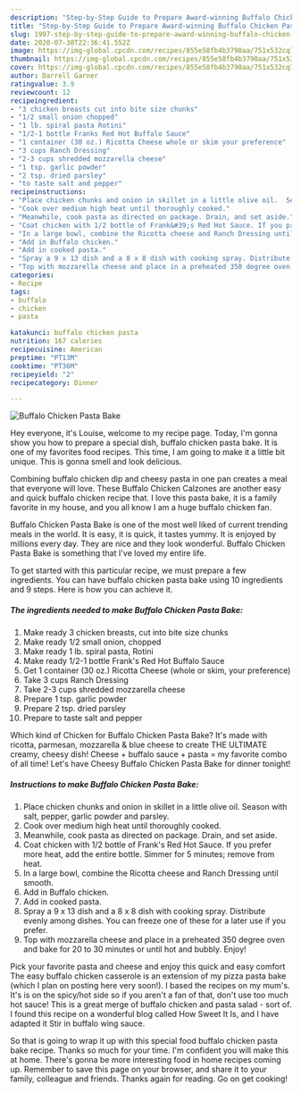 ```yaml
---
description: "Step-by-Step Guide to Prepare Award-winning Buffalo Chicken Pasta Bake"
title: "Step-by-Step Guide to Prepare Award-winning Buffalo Chicken Pasta Bake"
slug: 1997-step-by-step-guide-to-prepare-award-winning-buffalo-chicken-pasta-bake
date: 2020-07-30T22:36:41.552Z
image: https://img-global.cpcdn.com/recipes/855e58fb4b3790aa/751x532cq70/buffalo-chicken-pasta-bake-recipe-main-photo.jpg
thumbnail: https://img-global.cpcdn.com/recipes/855e58fb4b3790aa/751x532cq70/buffalo-chicken-pasta-bake-recipe-main-photo.jpg
cover: https://img-global.cpcdn.com/recipes/855e58fb4b3790aa/751x532cq70/buffalo-chicken-pasta-bake-recipe-main-photo.jpg
author: Darrell Garner
ratingvalue: 3.9
reviewcount: 12
recipeingredient:
- "3 chicken breasts cut into bite size chunks"
- "1/2 small onion chopped"
- "1 lb. spiral pasta Rotini"
- "1/2-1 bottle Franks Red Hot Buffalo Sauce"
- "1 container (30 oz.) Ricotta Cheese whole or skim your preference"
- "3 cups Ranch Dressing"
- "2-3 cups shredded mozzarella cheese"
- "1 tsp. garlic powder"
- "2 tsp. dried parsley"
- "to taste salt and pepper"
recipeinstructions:
- "Place chicken chunks and onion in skillet in a little olive oil.  Season with salt, pepper, garlic powder and parsley."
- "Cook over medium high heat until thoroughly cooked."
- "Meanwhile, cook pasta as directed on package. Drain, and set aside."
- "Coat chicken with 1/2 bottle of Frank&#39;s Red Hot Sauce. If you prefer more heat, add the entire bottle. Simmer for 5 minutes; remove from heat."
- "In a large bowl, combine the Ricotta cheese and Ranch Dressing until smooth."
- "Add in Buffalo chicken."
- "Add in cooked pasta."
- "Spray a 9 x 13 dish and a 8 x 8 dish with cooking spray. Distribute evenly among dishes. You can freeze one of these for a later use if you prefer."
- "Top with mozzarella cheese and place in a preheated 350 degree oven and bake for 20 to 30 minutes or until hot and bubbly. Enjoy!"
categories:
- Recipe
tags:
- buffalo
- chicken
- pasta

katakunci: buffalo chicken pasta 
nutrition: 167 calories
recipecuisine: American
preptime: "PT13M"
cooktime: "PT36M"
recipeyield: "2"
recipecategory: Dinner

---
```



![Buffalo Chicken Pasta Bake](https://img-global.cpcdn.com/recipes/855e58fb4b3790aa/751x532cq70/buffalo-chicken-pasta-bake-recipe-main-photo.jpg)

Hey everyone, it's Louise, welcome to my recipe page. Today, I'm gonna show you how to prepare a special dish, buffalo chicken pasta bake. It is one of my favorites food recipes. This time, I am going to make it a little bit unique. This is gonna smell and look delicious.

Combining buffalo chicken dip and cheesy pasta in one pan creates a meal that everyone will love. These Buffalo Chicken Calzones are another easy and quick buffalo chicken recipe that. I love this pasta bake, it is a family favorite in my house, and you all know I am a huge buffalo chicken fan.

Buffalo Chicken Pasta Bake is one of the most well liked of current trending meals in the world. It is easy, it is quick, it tastes yummy. It is enjoyed by millions every day. They are nice and they look wonderful. Buffalo Chicken Pasta Bake is something that I've loved my entire life.


To get started with this particular recipe, we must prepare a few ingredients. You can have buffalo chicken pasta bake using 10 ingredients and 9 steps. Here is how you can achieve it.

<!--inarticleads1-->

##### The ingredients needed to make Buffalo Chicken Pasta Bake:

1. Make ready 3 chicken breasts, cut into bite size chunks
1. Make ready 1/2 small onion, chopped
1. Make ready 1 lb. spiral pasta, Rotini
1. Make ready 1/2-1 bottle Frank&#39;s Red Hot Buffalo Sauce
1. Get 1 container (30 oz.) Ricotta Cheese (whole or skim, your preference)
1. Take 3 cups Ranch Dressing
1. Take 2-3 cups shredded mozzarella cheese
1. Prepare 1 tsp. garlic powder
1. Prepare 2 tsp. dried parsley
1. Prepare to taste salt and pepper


Which kind of Chicken for Buffalo Chicken Pasta Bake? It&#39;s made with ricotta, parmesan, mozzarella &amp; blue cheese to create THE ULTIMATE creamy, cheesy dish! Cheese + buffalo sauce + pasta = my favorite combo of all time! Let&#39;s have Cheesy Buffalo Chicken Pasta Bake for dinner tonight! 

<!--inarticleads2-->

##### Instructions to make Buffalo Chicken Pasta Bake:

1. Place chicken chunks and onion in skillet in a little olive oil.  Season with salt, pepper, garlic powder and parsley.
1. Cook over medium high heat until thoroughly cooked.
1. Meanwhile, cook pasta as directed on package. Drain, and set aside.
1. Coat chicken with 1/2 bottle of Frank&#39;s Red Hot Sauce. If you prefer more heat, add the entire bottle. Simmer for 5 minutes; remove from heat.
1. In a large bowl, combine the Ricotta cheese and Ranch Dressing until smooth.
1. Add in Buffalo chicken.
1. Add in cooked pasta.
1. Spray a 9 x 13 dish and a 8 x 8 dish with cooking spray. Distribute evenly among dishes. You can freeze one of these for a later use if you prefer.
1. Top with mozzarella cheese and place in a preheated 350 degree oven and bake for 20 to 30 minutes or until hot and bubbly. Enjoy!


Pick your favorite pasta and cheese and enjoy this quick and easy comfort The easy buffalo chicken casserole is an extension of my pizza pasta bake (which I plan on posting here very soon!). I based the recipes on my mum&#39;s. It&#39;s is on the spicy/hot side so if you aren&#39;t a fan of that, don&#39;t use too much hot sauce! This is a great merge of buffalo chicken and pasta salad - sort of. I found this recipe on a wonderful blog called How Sweet It Is, and I have adapted it Stir in buffalo wing sauce. 

So that is going to wrap it up with this special food buffalo chicken pasta bake recipe. Thanks so much for your time. I'm confident you will make this at home. There's gonna be more interesting food in home recipes coming up. Remember to save this page on your browser, and share it to your family, colleague and friends. Thanks again for reading. Go on get cooking!
